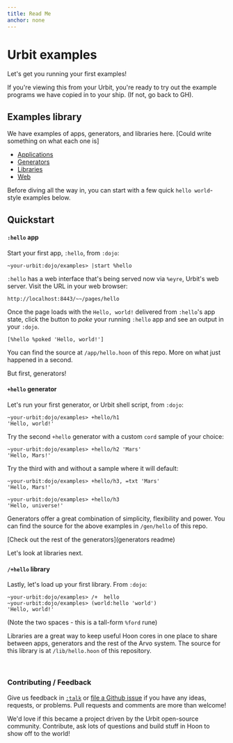 ```yaml
---
title: Read Me
anchor: none
---
```


# Urbit examples

Let's get you running your first examples!

If you're viewing this from your Urbit, you're ready to try out the example programs we have copied in to your ship.  (If not, go back to GH).

## Examples library

We have examples of apps, generators, and libraries here.  [Could write something on what each one is]

* [Applications](/~~/readme/app)
* [Generators](/~~/readme/gen)
* [Libraries](/~~/readme/lib)
* [Web](/~~/readme/web)

Before diving all the way in, you can start with a few quick `hello world`-style examples below.

## Quickstart

#### `:hello` app

Start your first app, `:hello`, from `:dojo`:

    ~your-urbit:dojo/examples> |start %hello

`:hello` has a web interface that's being served now via `%eyre`, Urbit's web server. Visit the URL in your web browser:

    http://localhost:8443/~~/pages/hello

Once the page loads with the `Hello, world!` delivered from `:hello`'s app state, click the button to *poke* your running `:hello` app and see an output in your `:dojo`.

    [%hello %poked 'Hello, world!']

You can find the source at `/app/hello.hoon` of this repo. More on what just happened in a second.

But first, generators!

#### `+hello` generator

Let's run your first generator, or Urbit shell script, from `:dojo`:

    ~your-urbit:dojo/examples> +hello/h1
    'Hello, world!'

Try the second `+hello` generator with a custom `cord` sample of your choice:

    ~your-urbit:dojo/examples> +hello/h2 'Mars'
    'Hello, Mars!'

Try the third with and without a sample where it will default:

    ~your-urbit:dojo/examples> +hello/h3, =txt 'Mars'
    'Hello, Mars!'

    ~your-urbit:dojo/examples> +hello/h3
    'Hello, universe!'

Generators offer a great combination of simplicity, flexibility and power. You can find the source for the above examples in `/gen/hello` of this repo.

[Check out the rest of the generators](generators readme)

Let's look at libraries next.

#### `/+hello` library

Lastly, let's load up your first library. From `:dojo`:

    ~your-urbit:dojo/examples> /+  hello
    ~your-urbit:dojo/examples> (world:hello 'world')
    'Hello, world!'

(Note the two spaces - this is a tall-form `%ford` rune)

Libraries are a great way to keep useful Hoon cores in one place to share between apps, generators and the rest of the Arvo system. The source for this library is at `/lib/hello.hoon` of this repository.

<br />

### Contributing / Feedback

Give us feedback in [`:talk`](https://urbit.org/~~/stream) or [file a Github issue](https://github.com/urbit/examples/issues) if you have any ideas, requests, or problems. Pull requests and comments are more than welcome!

We'd love if this became a project driven by the Urbit open-source community. Contribute, ask lots of questions and build stuff in Hoon to show off to the world!
